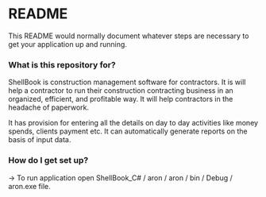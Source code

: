 # README #

This README would normally document whatever steps are necessary to get your application up and running.

### What is this repository for? ###

   ShellBook is construction management software for contractors. It is will help a contractor to run their construction contracting business in an organized, efficient, and profitable way. It will help contractors in the headache of paperwork. 

   It has provision for entering all the details on day to day activities like money spends, clients payment etc. It can automatically generate reports on the basis of input data.
   
### How do I get set up? ###

-> To run application open ShellBook_C# / aron / aron / bin / Debug / aron.exe file.

